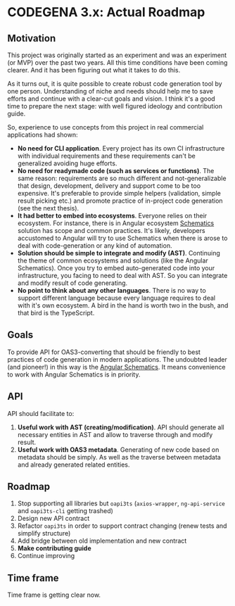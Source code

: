 # CODEGENA 3.x: Actual Roadmap

## Motivation

This project was originally started as an experiment and
was an experiment (or MVP) over the past two years.
All this time conditions have been coming clearer.
And it has been figuring out what it takes to do this.

As it turns out, it is quite possible to create robust code generation tool by one person.
Understanding of niche and needs should help me to save efforts and continue with
a clear-cut goals and vision. I think it's a good time to prepare the next stage:
with well figured ideology and contribution guide.

So, experience to use concepts from this project in real commercial applications had shown:

- **No need for CLI application**. Every project has its own CI infrastructure with individual requirements and these requirements can't be generalized avoiding huge efforts.
- **No need for readymade code (such as services or functions)**. The same reason: requirements are so much different and not-generalizable that design, development, delivery and support come to be too expensive. It's preferable to provide simple helpers (validation, simple result picking etc.) and promote practice of in-project code generation (see the next thesis).
- **It had better to embed into ecosystems**. Everyone relies on their ecosystem. For instance, there is in Angular ecosystem [Schematics](https://angular.io/guide/schematics) solution has scope and common practices. It's likely, developers accustomed to Angular will try to use Schematics when there is arose to deal with code-generation or any kind of automation.
- **Solution should be simple to integrate and modify (AST)**. Continuing the theme of common ecosystems and solutions (like the Angular Schematics). Once you try to embed auto-generated code into your infrastructure, you facing to need to deal with AST. So you can integrate and modify result of code generating.
- **No point to think about any other languages**. There is no way to support different language because every language requires to deal with it's own ecosystem. A bird in the hand is worth two in the bush, and that bird is the TypeScript. 

## Goals

To provide API for OAS3-converting that should be friendly to best practices of code generation in modern applications. The undoubted leader (and pioneer!) in this way is the [Angular Schematics](https://angular.io/guide/schematics). It means convenience to work with Angular Schematics is in priority.

## API

API should facilitate to:

1. **Useful work with AST (creating/modification)**. API should generate all necessary entities in AST and allow to traverse through and modify result.
1. **Useful work with OAS3 metadata**. Generating of new code based on metadata should be simply. As well as the traverse between metadata and already generated related entities.

## Roadmap

1. Stop supporting all libraries but `oapi3ts` (`axios-wrapper`, `ng-api-service` and `oapi3ts-cli` getting trashed)
1. Design new API contract
1. Refactor `oapi3ts` in order to support contract changing (renew tests and simplify structure)
1. Add bridge between old implementation and new contract
1. **Make contributing guide**
1. Continue improving

## Time frame

Time frame is getting clear now.
